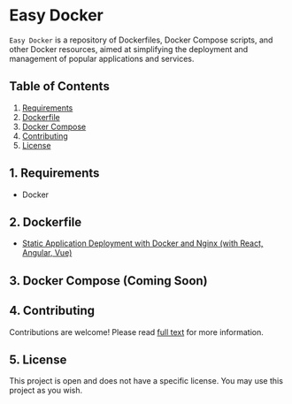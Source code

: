 # Easy Docker

`Easy Docker` is a repository of Dockerfiles, Docker Compose scripts, and other Docker resources, aimed at simplifying the deployment and management of popular applications and services.

## Table of Contents
1. [Requirements](#requirements)
2. [Dockerfile](#dockerfile)
3. [Docker Compose](#docker-compose)
4. [Contributing](#contributing)
5. [License](#license)

<a id="requirements"></a>

## 1. Requirements

- Docker

<a id="dockerfile"></a>

## 2. Dockerfile

- [Static Application Deployment with Docker and Nginx (with React, Angular, Vue)](/Dockerfile/with-react-angular-vue/README.md)

<a id="docker-compose"></a>

## 3. Docker Compose (Coming Soon)

<a id="contributing"></a>

## 4. Contributing

Contributions are welcome! Please read [full text](/.github/CONTRIBUTING.md) for more information.

<a id="license"></a>

## 5. License

This project is open and does not have a specific license. You may use this project as you wish.